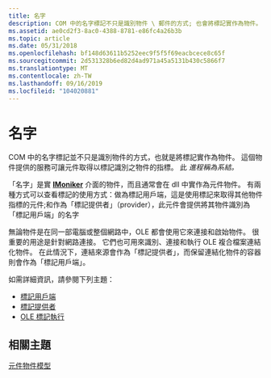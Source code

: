 ```yaml
---
title: 名字
description: COM 中的名字標記不只是識別物件 \ 郵件的方式; 也會將標記實作為物件。
ms.assetid: ae0cd2f3-8ac0-4388-8781-e86fc4a26b3b
ms.topic: article
ms.date: 05/31/2018
ms.openlocfilehash: bf148d63611b5252eec9f5f5f69eacbcece8c65f
ms.sourcegitcommit: 2d531328b6ed82d4ad971a45a5131b430c5866f7
ms.translationtype: MT
ms.contentlocale: zh-TW
ms.lasthandoff: 09/16/2019
ms.locfileid: "104020881"
---
```

# <a name="monikers"></a>名字

COM 中的名字標記並不只是識別物件的方式，也就是將標記實作為物件。 這個物件提供的服務可讓元件取得以標記識別之物件的指標。 此 *進程稱為系結。*

「名字」是實 [**IMoniker**](/windows/desktop/api/ObjIdl/nn-objidl-imoniker) 介面的物件，而且通常會在 dll 中實作為元件物件。 有兩種方式可以查看標記的使用方式：做為標記用戶端，這是使用標記來取得其他物件指標的元件;和作為「標記提供者」（provider），此元件會提供將其物件識別為「標記用戶端」的名字

無論物件是在同一部電腦或整個網路中，OLE 都會使用它來連接和啟始物件。 很重要的用途是針對網路連接。 它們也可用來識別、連接和執行 OLE 複合檔案連結化物件。 在此情況下，連結來源會作為「標記提供者」，而保留連結化物件的容器則會作為「標記用戶端」。

如需詳細資訊，請參閱下列主題：

-   [標記用戶端](moniker-clients.md)
-   [標記提供者](moniker-providers.md)
-   [OLE 標記執行](ole-moniker-implementations.md)

## <a name="related-topics"></a>相關主題

<dl> <dt>

[元件物件模型](the-component-object-model.md)
</dt> </dl>

 

 




